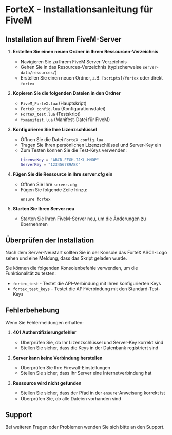 
# ForteX - Installationsanleitung für FiveM

## Installation auf Ihrem FiveM-Server

1. **Erstellen Sie einen neuen Ordner in Ihrem Ressourcen-Verzeichnis**
   - Navigieren Sie zu Ihrem FiveM Server-Verzeichnis
   - Gehen Sie in das Resources-Verzeichnis (typischerweise `server-data/resources/`)
   - Erstellen Sie einen neuen Ordner, z.B. `[scripts]/fortex` oder direkt `fortex`

2. **Kopieren Sie die folgenden Dateien in den Ordner**
   - `FiveM_ForteX.lua` (Hauptskript)
   - `ForteX_config.lua` (Konfigurationsdatei)
   - `ForteX_test.lua` (Testskript)
   - `fxmanifest.lua` (Manifest-Datei für FiveM)

3. **Konfigurieren Sie Ihre Lizenzschlüssel**
   - Öffnen Sie die Datei `ForteX_config.lua`
   - Tragen Sie Ihren persönlichen Lizenzschlüssel und Server-Key ein
   - Zum Testen können Sie die Test-Keys verwenden:
     ```lua
     LicenseKey = "ABCD-EFGH-IJKL-MNOP"
     ServerKey = "123456789ABC"
     ```

4. **Fügen Sie die Ressource in Ihre server.cfg ein**
   - Öffnen Sie Ihre `server.cfg`
   - Fügen Sie folgende Zeile hinzu:
     ```
     ensure fortex
     ```

5. **Starten Sie Ihren Server neu**
   - Starten Sie Ihren FiveM-Server neu, um die Änderungen zu übernehmen

## Überprüfen der Installation

Nach dem Server-Neustart sollten Sie in der Konsole das ForteX ASCII-Logo sehen und eine Meldung, dass das Skript geladen wurde. 

Sie können die folgenden Konsolenbefehle verwenden, um die Funktionalität zu testen:

- `fortex_test` - Testet die API-Verbindung mit Ihren konfigurierten Keys
- `fortex_test_keys` - Testet die API-Verbindung mit den Standard-Test-Keys

## Fehlerbehebung

Wenn Sie Fehlermeldungen erhalten:

1. **401 Authentifizierungsfehler**
   - Überprüfen Sie, ob Ihr Lizenzschlüssel und Server-Key korrekt sind
   - Stellen Sie sicher, dass die Keys in der Datenbank registriert sind

2. **Server kann keine Verbindung herstellen**
   - Überprüfen Sie Ihre Firewall-Einstellungen
   - Stellen Sie sicher, dass Ihr Server eine Internetverbindung hat

3. **Ressource wird nicht gefunden**
   - Stellen Sie sicher, dass der Pfad in der `ensure`-Anweisung korrekt ist
   - Überprüfen Sie, ob alle Dateien vorhanden sind

## Support

Bei weiteren Fragen oder Problemen wenden Sie sich bitte an den Support.
